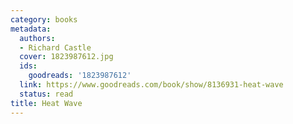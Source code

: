 ```yaml
---
category: books
metadata:
  authors:
  - Richard Castle
  cover: 1823987612.jpg
  ids:
    goodreads: '1823987612'
  link: https://www.goodreads.com/book/show/8136931-heat-wave
  status: read
title: Heat Wave
---
```


